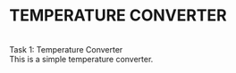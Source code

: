 # TEMPERATURE CONVERTER
<br>
Task 1: Temperature Converter
<br>
 This is  a simple temperature converter.

